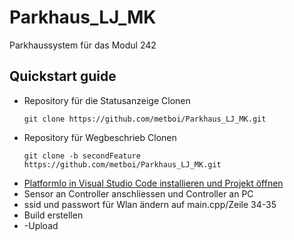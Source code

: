 # Parkhaus_LJ_MK
Parkhaussystem für das Modul 242

## Quickstart guide

- Repository für die Statusanzeige Clonen
  ```
  git clone https://github.com/metboi/Parkhaus_LJ_MK.git
  ```
- Repository für Wegbeschrieb Clonen
  ```
  git clone -b secondFeature https://github.com/metboi/Parkhaus_LJ_MK.git
  ```
- [PlatformIo in Visual Studio Code installieren und Projekt öffnen](https://platformio.org/install/ide?install=vscode)
- Sensor an Controller anschliessen und Controller an PC
- ssid und passwort für Wlan ändern auf main.cpp/Zeile 34-35
- Build erstellen
- -Upload
